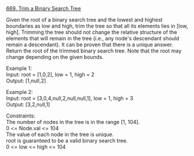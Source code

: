[669. Trim a Binary Search Tree](https://leetcode.com/problems/trim-a-binary-search-tree/)




Given the root of a binary search tree and the lowest and highest boundaries as low and high, trim the tree so that all its elements lies in [low, high]. Trimming the tree should not change the relative structure of the elements that will remain in the tree (i.e., any node's descendant should remain a descendant). It can be proven that there is a unique answer.                   
Return the root of the trimmed binary search tree. Note that the root may change depending on the given bounds.              

Example 1:           
Input: root = [1,0,2], low = 1, high = 2            
Output: [1,null,2]              

Example 2:              
Input: root = [3,0,4,null,2,null,null,1], low = 1, high = 3           
Output: [3,2,null,1]           

Constraints:            
The number of nodes in the tree is in the range [1, 104].            
0 <= Node.val <= 104              
The value of each node in the tree is unique.             
root is guaranteed to be a valid binary search tree.             
0 <= low <= high <= 104              
